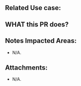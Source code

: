 <!--
  PLEASE DON'T DELETE THIS TEMPLATE UNTIL YOU HAVE READ THE FIRST SECTION.
-->

## Related Use case:
<!--
- ex: Product Management
-->

## WHAT this PR does?
<!--
- ex: Change number items `completed/total` in admin page.
-->

## Notes Impacted Areas:
- N/A.

## Attachments:
- N/A.
